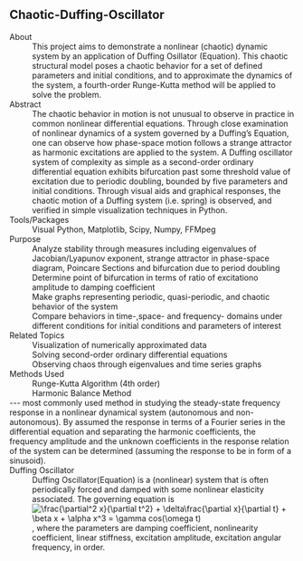 ## Chaotic-Duffing-Oscillator

<dl>
  <dt>About</dt>
  <dd>This project aims to demonstrate a nonlinear (chaotic) dynamic system by an application of Duffing Osillator (Equation). This chaotic structural model poses a chaotic behavior for a set of defined parameters and initial conditions, and to approximate the dynamics of the system, a fourth-order Runge-Kutta method will be applied to solve the problem.</dd>

  <dt>Abstract</dt>
  <dd>The chaotic behavior in motion is not unusual to observe in practice in common nonlinear differential equations. Through close examination of nonlinear dynamics of a system governed by a Duffing’s Equation, one can observe how phase-space motion follows a strange attractor as harmonic excitations are applied to the system. A Duffing oscillator system of complexity as simple as a second-order ordinary differential equation exhibits bifurcation past some threshold value of excitation due to periodic doubling, bounded by five parameters and initial conditions. Through visual aids and graphical responses, the chaotic motion of a Duffing system (i.e. spring) is observed, and verified in simple visualization techniques in Python.</dd>

  <dt>Tools/Packages</dt>
  <dd>Visual Python, Matplotlib, Scipy, Numpy, FFMpeg</dd>

  <dt>Purpose</dt>
  <dd>Analyze stability through measures including eigenvalues of Jacobian/Lyapunov exponent, strange attractor in phase-space diagram, Poincare Sections and bifurcation due to period doubling</dd>
  <dd>Determine point of bifurcation in terms of ratio of excitationo amplitude to damping coefficient</dd>
  <dd>Make graphs representing periodic, quasi-periodic, and chaotic behavior of the system</dd>
  <dd>Compare behaviors in time-,space- and frequency- domains under different conditions for initial conditions and parameters of interest </dd>

  <dt>Related Topics</dt>
  <dd>Visualization of numerically approximated data</dd>
  <dd>Solving second-order ordinary differential equations</dd>
  <dd>Observing chaos through eigenvalues and time series graphs</dd>
  
  <dt>Methods Used</dt>
  <dd>Runge-Kutta Algorithm (4th order)</dd>
  <dd>Harmonic Balance Method</dd>
  --- most commonly used method in studying the steady-state frequency response in a nonlinear dynamical system (autonomous and non-autonomous). By assumed the response in terms of a Fourier series in the differential equation and separating the harmonic coefficients, the frequency amplitude and the unknown coefficients in the response relation of the system can be determined (assuming the response to be in form of a sinusoid).</dd>

  <dt>Duffing Oscillator</dt>
  <dd>Duffing Oscillator(Equation) is a (nonlinear) system that is often periodically forced and damped with some nonlinear elasticity associated. The governing equation is <img src="https://latex.codecogs.com/gif.latex?\frac{\partial^2&space;x}{\partial&space;t^2}&space;&plus;&space;\delta\frac{\partial&space;x}{\partial&space;t}&space;&plus;&space;\beta&space;x&space;&plus;&space;\alpha&space;x^3&space;=&space;\gamma&space;cos(\omega&space;t)" title="\frac{\partial^2 x}{\partial t^2} + \delta\frac{\partial x}{\partial t} + \beta x + \alpha x^3 = \gamma cos(\omega t)" />, where the parameters are damping coefficient, nonlinearity coefficient, linear stiffness, excitation amplitude, excitation angular frequency, in order.
</dl>

